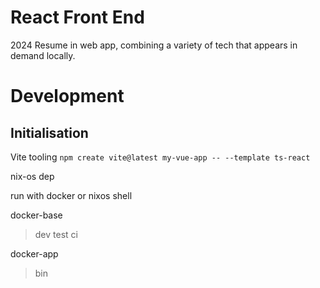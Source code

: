 # React Front End
2024 Resume in web app, combining a variety of tech that
appears in demand locally.


# Development
## Initialisation
Vite tooling
`npm create vite@latest my-vue-app -- --template ts-react`

nix-os dep

run with docker or nixos shell

docker-base
> dev
> test
> ci

docker-app
> bin
